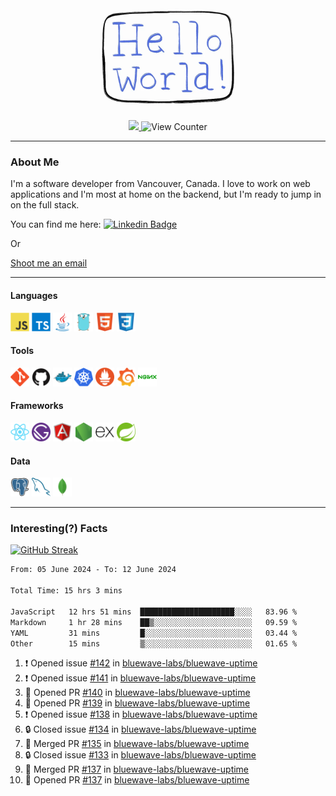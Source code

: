 <div align="center">
    <img src="./img/hello_world.webp" height="200px" width="">
    <div>
        <a href="https://www.linkedin.com/in/ajhollid">
            <img src="https://img.shields.io/badge/LinkedIn-blue"/>
        </a>
        <img src="https://komarev.com/ghpvc/?username=ajhollid&color=yellow" alt="View Counter">
    </div>
</div>

---

### About Me

I'm a software developer from Vancouver, Canada. I love to work on web applications and I'm most at home on the backend, but I'm ready to jump in on the full stack.

You can find me here: [![Linkedin Badge](https://img.shields.io/badge/-ajhollid-blue?style=flat&logo=Linkedin&logoColor=white)](https://www.linkedin.com/in/ajhollid)

Or

[Shoot me an email](mailto:ajhollid@gmail.com)

---

#### Languages

<div>
    <img src="./img/devicons/javascript-original.svg" width=30 height=30 alt="JavaScript">
    <img src="/img/devicons/typescript-original.svg" width=30 height=30 alt="TypeScript">
    <img src="./img/devicons/java-original.svg" width=30 height=30 alt="Java">
    <img src="./img/devicons/go-original.svg" width=30 height=30 alt="Golang">
    <img src="./img/devicons/html5-original.svg" width=30 height=30 alt="HTML 5">
    <img src="./img/devicons/css3-original.svg" width=30 height=30 alt="CSS 3">
</div>

#### Tools

<div>
    <img src="./img/devicons/git-original.svg" width=30 height=30 alt="Git">
    <img src="./img/devicons/github-original.svg" width=30 height=30 alt="Github">
    <img src="./img/devicons/docker-original.svg" width=30 
    height=30 alt="Docker">
    <img src="./img/devicons/kubernetes-original.svg" width=30 height=30 alt="K8">
    <img src="./img/devicons/prometheus-original.svg" width=30 height=30 alt="Prometheus">
    <img src="./img/devicons/grafana-original.svg" width=30 height=30 alt="Grafana">
    <img src="./img/devicons/nginx-original.svg" width=30 height=30 alt="Nginx">
</div>

#### Frameworks

<div>
    <img src="./img/devicons/react-original.svg" width=30 height=30 alt="React">
    <img src="./img/devicons/gatsby-original.svg" width=30 height=30 alt="Gatsby">
    <img src="./img/devicons/angularjs-original.svg" width=30 height=30 alt="AngularJS">
    <img src="./img/devicons/nodejs-original.svg" width=30 height=30 alt="NodeJS">
    <img src="./img/devicons/express-original.svg" width=30 height=30 alt="Express">
    <img src="./img/devicons/spring-original.svg" width=30 height=30 alt="Spring">
</div>

#### Data

<div>
    <img src="./img/devicons/postgresql-original.svg" width=30 height=30 alt="Postgresql">
    <img src="./img/devicons/mysql-original.svg" width=30 height=30 alt="Mysql">
    <img src="./img/devicons/mongodb-original.svg" width=30 height=30 alt="MongoDB">
</div>

---

### Interesting(?) Facts

[![GitHub Streak](http://github-readme-streak-stats.herokuapp.com?user=ajhollid)](https://git.io/streak-stats)

 <!--START_SECTION:waka-->

```txt
From: 05 June 2024 - To: 12 June 2024

Total Time: 15 hrs 3 mins

JavaScript   12 hrs 51 mins  █████████████████████░░░░   83.96 %
Markdown     1 hr 28 mins    ██▒░░░░░░░░░░░░░░░░░░░░░░   09.59 %
YAML         31 mins         █░░░░░░░░░░░░░░░░░░░░░░░░   03.44 %
Other        15 mins         ▒░░░░░░░░░░░░░░░░░░░░░░░░   01.65 %
```

<!--END_SECTION:waka-->


<!--START_SECTION:activity-->
1. ❗ Opened issue [#142](https://github.com/bluewave-labs/bluewave-uptime/issues/142) in [bluewave-labs/bluewave-uptime](https://github.com/bluewave-labs/bluewave-uptime)
2. ❗ Opened issue [#141](https://github.com/bluewave-labs/bluewave-uptime/issues/141) in [bluewave-labs/bluewave-uptime](https://github.com/bluewave-labs/bluewave-uptime)
3. 💪 Opened PR [#140](https://github.com/bluewave-labs/bluewave-uptime/pull/140) in [bluewave-labs/bluewave-uptime](https://github.com/bluewave-labs/bluewave-uptime)
4. 💪 Opened PR [#139](https://github.com/bluewave-labs/bluewave-uptime/pull/139) in [bluewave-labs/bluewave-uptime](https://github.com/bluewave-labs/bluewave-uptime)
5. ❗ Opened issue [#138](https://github.com/bluewave-labs/bluewave-uptime/issues/138) in [bluewave-labs/bluewave-uptime](https://github.com/bluewave-labs/bluewave-uptime)
6. 🔒 Closed issue [#134](https://github.com/bluewave-labs/bluewave-uptime/issues/134) in [bluewave-labs/bluewave-uptime](https://github.com/bluewave-labs/bluewave-uptime)
7. 🎉 Merged PR [#135](https://github.com/bluewave-labs/bluewave-uptime/pull/135) in [bluewave-labs/bluewave-uptime](https://github.com/bluewave-labs/bluewave-uptime)
8. 🔒 Closed issue [#133](https://github.com/bluewave-labs/bluewave-uptime/issues/133) in [bluewave-labs/bluewave-uptime](https://github.com/bluewave-labs/bluewave-uptime)
9. 🎉 Merged PR [#137](https://github.com/bluewave-labs/bluewave-uptime/pull/137) in [bluewave-labs/bluewave-uptime](https://github.com/bluewave-labs/bluewave-uptime)
10. 💪 Opened PR [#137](https://github.com/bluewave-labs/bluewave-uptime/pull/137) in [bluewave-labs/bluewave-uptime](https://github.com/bluewave-labs/bluewave-uptime)
<!--END_SECTION:activity-->
